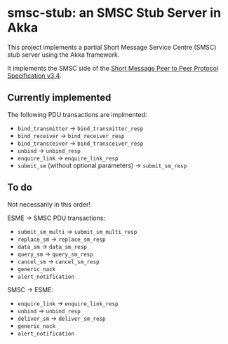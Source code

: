 # smsc-stub: an SMSC Stub Server in Akka

This project implements a partial Short Message Service Centre (SMSC) stub server using the Akka framework.

It implements the SMSC side of the [Short Message Peer to Peer Protocol Specification v3.4](http://opensmpp.org/specs/SMPP_v3_4_Issue1_2.pdf).


## Currently implemented

The following PDU transactions are implmented:

- `bind_transmitter` -> `bind_transmitter_resp`
- `bind_receiver` -> `bind_receiver_resp`
- `bind_transceiver` -> `bind_transceiver_resp`
- `unbind` -> `unbind_resp`
- `enquire_link` -> `enquire_link_resp`
- `submit_sm` (without optional parameters) -> `submit_sm_resp`

## To do

Not necessarily in this order!

ESME -> SMSC PDU transactions:

- `submit_sm_multi` -> `submit_sm_multi_resp`
- `replace_sm` -> `replace_sm_resp`
- `data_sm` -> `data_sm_resp`
- `query_sm` -> `query_sm_resp`
- `cancel_sm` -> `cancel_sm_resp`
- `generic_nack`
- `alert_notification`

SMSC -> ESME:

- `enquire_link` -> `enquire_link_resp`
- `unbind` -> `unbind_resp`
- `deliver_sm` -> `deliver_sm_resp`
- `generic_nack`
- `alert_notification`
